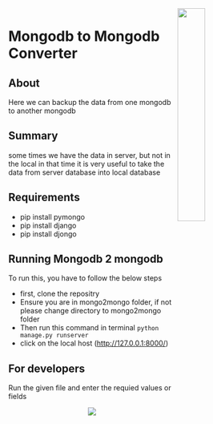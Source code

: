 <img align="right" width="33%" src="https://vivifyassets.s3.ap-south-1.amazonaws.com/lifeeazy-logo1.png">

# Mongodb to Mongodb Converter
 

## About
Here we can backup the data from one mongodb to another mongodb

## Summary
 some times we have the data in server, but not in the local in that 
 time it is very useful to take the data from server 
 database into local database


## Requirements 
- pip install pymongo
- pip install django
- pip install djongo


## Running Mongodb 2 mongodb
To run this, you have to follow the below steps
- first, clone the repositry
- Ensure you are in mongo2mongo folder, if not please change directory to mongo2mongo folder
- Then run this command in terminal `python manage.py runserver`
- click on the local host (http://127.0.0.1:8000/)

## For developers
Run the given file and enter the requied values or fields

<p align="center">
<img src="https://vivifyassets.s3.ap-south-1.amazonaws.com/cropped-vivify_login.png" margin_left="100"/>
 </p>
